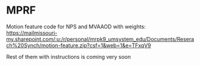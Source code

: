 # MPRF
Motion feature code for NPS and MVAAOD with weights: https://mailmissouri-my.sharepoint.com/:u:/r/personal/mrpk9_umsystem_edu/Documents/Reserach%20Synch/motion-feature.zip?csf=1&web=1&e=TFxqV9

Rest of them with instructions is coming very soon
